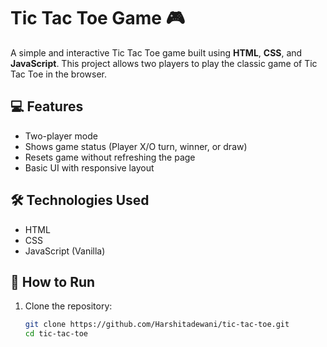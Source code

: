 # Tic Tac Toe Game 🎮

A simple and interactive Tic Tac Toe game built using **HTML**, **CSS**, and **JavaScript**. This project allows two players to play the classic game of Tic Tac Toe in the browser.

## 💻 Features

- Two-player mode
- Shows game status (Player X/O turn, winner, or draw)
- Resets game without refreshing the page
- Basic UI with responsive layout

## 🛠️ Technologies Used

- HTML
- CSS
- JavaScript (Vanilla)

## 🚀 How to Run

1. Clone the repository:
   ```bash
   git clone https://github.com/Harshitadewani/tic-tac-toe.git
   cd tic-tac-toe

